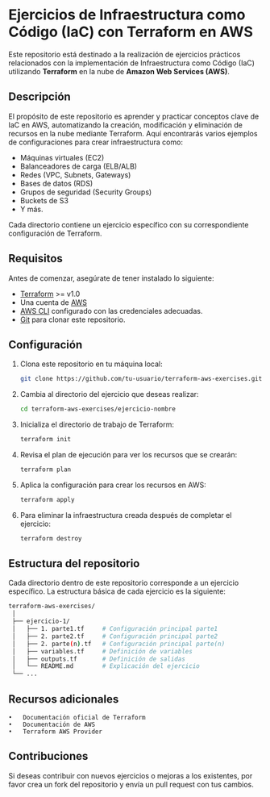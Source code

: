 # Ejercicios de Infraestructura como Código (IaC) con Terraform en AWS

Este repositorio está destinado a la realización de ejercicios prácticos relacionados con la implementación de Infraestructura como Código (IaC) utilizando **Terraform** en la nube de **Amazon Web Services (AWS)**.

## Descripción

El propósito de este repositorio es aprender y practicar conceptos clave de IaC en AWS, automatizando la creación, modificación y eliminación de recursos en la nube mediante Terraform. Aquí encontrarás varios ejemplos de configuraciones para crear infraestructura como:

- Máquinas virtuales (EC2)
- Balanceadores de carga (ELB/ALB)
- Redes (VPC, Subnets, Gateways)
- Bases de datos (RDS)
- Grupos de seguridad (Security Groups)
- Buckets de S3
- Y más.

Cada directorio contiene un ejercicio específico con su correspondiente configuración de Terraform.

## Requisitos

Antes de comenzar, asegúrate de tener instalado lo siguiente:

- [Terraform](https://www.terraform.io/downloads.html) >= v1.0
- Una cuenta de [AWS](https://aws.amazon.com/)
- [AWS CLI](https://docs.aws.amazon.com/cli/latest/userguide/install-cliv2.html) configurado con las credenciales adecuadas.
- [Git](https://git-scm.com/) para clonar este repositorio.

## Configuración

1. Clona este repositorio en tu máquina local:
   ```bash
   git clone https://github.com/tu-usuario/terraform-aws-exercises.git
   ```
2. Cambia al directorio del ejercicio que deseas realizar:
   ```bash
   cd terraform-aws-exercises/ejercicio-nombre
   ```
3. Inicializa el directorio de trabajo de Terraform:
   ```bash
   terraform init
   ```
4. Revisa el plan de ejecución para ver los recursos que se crearán:
   ```bash
   terraform plan
   ```
5. Aplica la configuración para crear los recursos en AWS:
   ```bash
   terraform apply
   ```
6. Para eliminar la infraestructura creada después de completar el ejercicio:
   ```bash
   terraform destroy
   ```

## Estructura del repositorio

Cada directorio dentro de este repositorio corresponde a un ejercicio específico. La estructura básica de cada ejercicio es la siguiente:

```bash
terraform-aws-exercises/
 │
 ├── ejercicio-1/
 │   ├── 1. parte1.tf     # Configuración principal parte1
 │   ├── 2. parte2.tf     # Configuración principal parte2
 │   ├── 2. parte(n).tf   # Configuración principal parte(n)
 │   ├── variables.tf     # Definición de variables
 │   ├── outputs.tf       # Definición de salidas
 │   └── README.md        # Explicación del ejercicio
 └── ...
```

## Recursos adicionales

    •	Documentación oficial de Terraform
    •	Documentación de AWS
    •	Terraform AWS Provider

## Contribuciones

Si deseas contribuir con nuevos ejercicios o mejoras a los existentes, por favor crea un fork del repositorio y envía un pull request con tus cambios.
